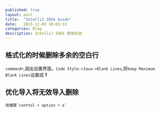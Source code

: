 ```yaml
---
published: true
layout: post
title:  "IntelliJ IDEA Guide"
date:   2015-12-03 10:03:13
categories: Blog
description: IntelliJ IDEA 使用总结
---
```


## 格式化的时候删除多余的空白行
   `command+`,调出设置界面，`Code Style->Java->Blank Lines`,将`keep Maximum Blank Lines`设置成 **1**

## 优化导入将无效导入删除

    快捷键`conttol + option + o`
